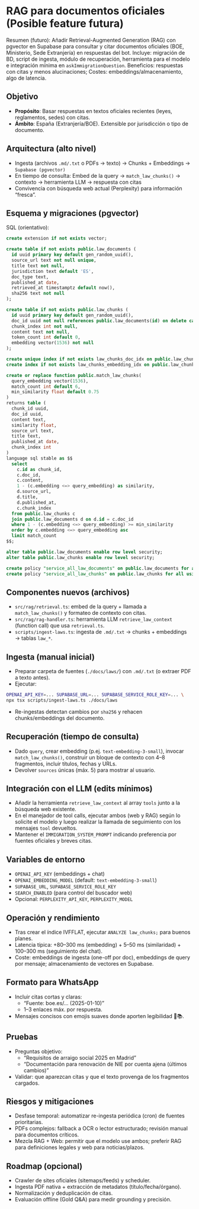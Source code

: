 # RAG para documentos oficiales (Posible feature futura)

Resumen (futuro): Añadir Retrieval-Augmented Generation (RAG) con pgvector en Supabase para consultar y citar documentos oficiales (BOE, Ministerio, Sede Extranjería) en respuestas del bot. Incluye: migración de BD, script de ingesta, módulo de recuperación, herramienta para el modelo e integración mínima en `askImmigrationQuestion`. Beneficios: respuestas con citas y menos alucinaciones; Costes: embeddings/almacenamiento, algo de latencia.

## Objetivo
- **Propósito**: Basar respuestas en textos oficiales recientes (leyes, reglamentos, sedes) con citas.
- **Ámbito**: España (Extranjería/BOE). Extensible por jurisdicción o tipo de documento.

## Arquitectura (alto nivel)
- Ingesta (archivos `.md/.txt` o PDFs → texto) → Chunks + Embeddings → `Supabase (pgvector)`
- En tiempo de consulta: Embed de la query → `match_law_chunks()` → contexto → herramienta LLM → respuesta con citas
- Convivencia con búsqueda web actual (Perplexity) para información “fresca”.

## Esquema y migraciones (pgvector)
SQL (orientativo):
```sql
create extension if not exists vector;

create table if not exists public.law_documents (
  id uuid primary key default gen_random_uuid(),
  source_url text not null unique,
  title text not null,
  jurisdiction text default 'ES',
  doc_type text,
  published_at date,
  retrieved_at timestamptz default now(),
  sha256 text not null
);

create table if not exists public.law_chunks (
  id uuid primary key default gen_random_uuid(),
  doc_id uuid not null references public.law_documents(id) on delete cascade,
  chunk_index int not null,
  content text not null,
  token_count int default 0,
  embedding vector(1536) not null
);

create unique index if not exists law_chunks_doc_idx on public.law_chunks(doc_id, chunk_index);
create index if not exists law_chunks_embedding_idx on public.law_chunks using ivfflat (embedding vector_cosine_ops) with (lists = 100);

create or replace function public.match_law_chunks(
  query_embedding vector(1536),
  match_count int default 6,
  min_similarity float default 0.75
)
returns table (
  chunk_id uuid,
  doc_id uuid,
  content text,
  similarity float,
  source_url text,
  title text,
  published_at date,
  chunk_index int
)
language sql stable as $$
  select
    c.id as chunk_id,
    c.doc_id,
    c.content,
    1 - (c.embedding <=> query_embedding) as similarity,
    d.source_url,
    d.title,
    d.published_at,
    c.chunk_index
  from public.law_chunks c
  join public.law_documents d on d.id = c.doc_id
  where 1 - (c.embedding <=> query_embedding) >= min_similarity
  order by c.embedding <=> query_embedding asc
  limit match_count
$$;

alter table public.law_documents enable row level security;
alter table public.law_chunks enable row level security;

create policy "service_all_law_documents" on public.law_documents for all using (true) with check (true);
create policy "service_all_law_chunks" on public.law_chunks for all using (true) with check (true);
```

## Componentes nuevos (archivos)
- `src/rag/retrieval.ts`: embed de la query + llamada a `match_law_chunks()` y formateo de contexto con citas.
- `src/rag/rag-handler.ts`: herramienta LLM `retrieve_law_context` (function call) que usa `retrieval.ts`.
- `scripts/ingest-laws.ts`: ingesta de `.md/.txt` → chunks + embeddings → tablas `law_*`.

## Ingesta (manual inicial)
- Preparar carpeta de fuentes (`./docs/laws/`) con `.md/.txt` (o extraer PDF a texto antes).
- Ejecutar:
```bash
OPENAI_API_KEY=... SUPABASE_URL=... SUPABASE_SERVICE_ROLE_KEY=... \
npx tsx scripts/ingest-laws.ts ./docs/laws
```
- Re-ingestas detectan cambios por `sha256` y rehacen chunks/embeddings del documento.

## Recuperación (tiempo de consulta)
- Dado `query`, crear embedding (p.ej. `text-embedding-3-small`), invocar `match_law_chunks()`, construir un bloque de contexto con 4–8 fragmentos, incluir títulos, fechas y URLs.
- Devolver `sources` únicas (máx. 5) para mostrar al usuario.

## Integración con el LLM (edits mínimos)
- Añadir la herramienta `retrieve_law_context` al array `tools` junto a la búsqueda web existente.
- En el manejador de tool calls, ejecutar ambos (web y RAG) según lo solicite el modelo y luego realizar la llamada de seguimiento con los mensajes `tool` devueltos.
- Mantener el `IMMIGRATION_SYSTEM_PROMPT` indicando preferencia por fuentes oficiales y breves citas.

## Variables de entorno
- `OPENAI_API_KEY` (embeddings + chat)
- `OPENAI_EMBEDDING_MODEL` (default: `text-embedding-3-small`)
- `SUPABASE_URL`, `SUPABASE_SERVICE_ROLE_KEY`
- `SEARCH_ENABLED` (para control del buscador web)
- Opcional: `PERPLEXITY_API_KEY`, `PERPLEXITY_MODEL`

## Operación y rendimiento
- Tras crear el índice IVFFLAT, ejecutar `ANALYZE law_chunks;` para buenos planes.
- Latencia típica: +80–300 ms (embedding) + 5–50 ms (similaridad) + 100–300 ms (seguimiento del chat).
- Coste: embeddings de ingesta (one-off por doc), embeddings de query por mensaje; almacenamiento de vectores en Supabase.

## Formato para WhatsApp
- Incluir citas cortas y claras:
  - “Fuente: boe.es/… (2025-01-10)”
  - 1–3 enlaces máx. por respuesta.
- Mensajes concisos con emojis suaves donde aporten legibilidad 📱📚.

## Pruebas
- Preguntas objetivo:
  - “Requisitos de arraigo social 2025 en Madrid”
  - “Documentación para renovación de NIE por cuenta ajena (últimos cambios)”
- Validar: que aparezcan citas y que el texto provenga de los fragmentos cargados.

## Riesgos y mitigaciones
- Desfase temporal: automatizar re-ingesta periódica (cron) de fuentes prioritarias.
- PDFs complejos: fallback a OCR o lector estructurado; revisión manual para documentos críticos.
- Mezcla RAG + Web: permitir que el modelo use ambos; preferir RAG para definiciones legales y web para noticias/plazos.

## Roadmap (opcional)
- Crawler de sites oficiales (sitemaps/feeds) y scheduler.
- Ingesta PDF nativa + extracción de metadatos (título/fecha/órgano).
- Normalización y deduplicación de citas.
- Evaluación offline (Gold Q&A) para medir grounding y precisión.


